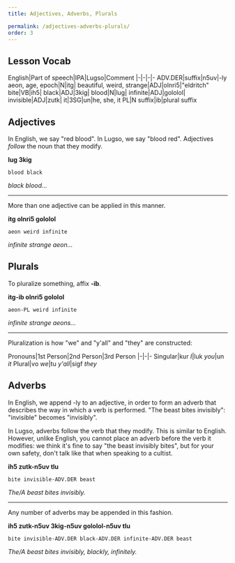 ```yaml
---
title: Adjectives, Adverbs, Plurals

permalink: /adjectives-adverbs-plurals/
order: 3
---
```


## Lesson Vocab

English|Part of speech|IPA|Lugso|Comment
|-|-|-|-
ADV.DER|suffix|n5uv|-ly
aeon, age, epoch|N|itg|
beautiful, weird, strange|ADJ|olnri5|"eldritch" 
bite|VB|ih5|
black|ADJ|3kig|
blood|N|lug|
infinite|ADJ|gololol|
invisible|ADJ|zutk|
it|3SG|un|he, she, it
PL|N suffix|ib|plural suffix

## Adjectives

In English, we say "red blood". In Lugso, we say "blood red". Adjectives _follow_ the noun that they modify.

**lug 3kig**

`blood black`

_black blood..._

---

More than one adjective can be applied in this manner.

**itg olnri5 gololol**

`aeon weird infinite`

_infinite strange aeon..._

## Plurals

To pluralize something, affix **-ib**.

**itg-ib olnri5 gololol**

`aeon-PL weird infinite`

_infinite strange aeons..._

---

Pluralization is how "we" and "y'all" and "they" are constructed:

Pronouns|1st Person|2nd Person|3rd Person
|-|-|-
Singular|kur _I_|luk _you_|un _it_
Plural|vo _we_|tu _y'all_|sigf _they_

## Adverbs

In English, we append -ly to an adjective, in order to form an adverb that describes the way in which a verb is performed. "The beast bites invisibly": "invisible" becomes "invisibly".

In Lugso, adverbs follow the verb that they modify. This is similar to English. However, unlike English, you cannot place an adverb before the verb it modifies: we think it's fine to say "the beast invisibly bites", but for your own safety, don't talk like that when speaking to a cultist.

**ih5 zutk-n5uv tlu**

`bite invisible-ADV.DER beast`

_The/A beast bites invisibly._

---

Any number of adverbs may be appended in this fashion.

**ih5 zutk-n5uv 3kig-n5uv gololol-n5uv tlu**

`bite invisible-ADV.DER black-ADV.DER infinite-ADV.DER beast`

_The/A beast bites invisibly, blackly, infinitely._
